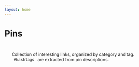 ```yaml
---
layout: home
---
```


<script setup>
import PinCollections from '../.vitepress/theme/components/pins/PinCollections.vue'
import { useData } from 'vitepress'

// Verify data is available in theme
const { theme } = useData()
</script>

# Pins

<div class="pin-intro">
  <p>Collection of interesting links, organized by category and tag. <code>#hashtags</code> are extracted from pin descriptions.</p>
</div>

<!-- Force full width wrapper to work around any VitePress limitations -->
<div class="vp-full-width-wrapper" style="width:100%; max-width:100%; margin:0; padding:0;">
  <div class="pins-container full-width">
    <PinCollections />
  </div>
</div>

<style>
/* Reset VitePress styling for the pins page */
:root {
  --vp-layout-max-width: 100% !important;
}

.VPDoc.has-aside .content-container {
  max-width: 100% !important;
}

.VPContent.is-home,
.VPDoc {
  padding-bottom: 32px !important;
}

.pin-intro {
  margin-bottom: 2rem;
  padding: 1.5rem;
  background-color: var(--vp-c-bg-soft);
  border-radius: 8px;
}

.pin-intro p {
  margin: 0;
}

.pin-intro code {
  background-color: var(--vp-c-bg-alt);
  padding: 0.2rem 0.4rem;
  border-radius: 4px;
  font-size: 0.9em;
}

/* Full width styles */
.vp-full-width-wrapper,
.full-width {
  width: 100% !important;
  max-width: 100% !important;
  margin: 0 !important;
  padding: 0 !important;
}

.pins-container .pin-collections {
  max-width: 100% !important;
  width: 100% !important;
  padding: 0 !important;
}

/* Adjust grid to show more items per row */
.pins-container .pin-grid.grid .pins-container {
  grid-template-columns: repeat(auto-fill, minmax(260px, 1fr)) !important;
}

/* Adjust masonry to show more columns */
@media (min-width: 1600px) {
  .pins-container .pin-grid.masonry .pins-container {
    column-count: 5 !important;
  }
}

@media (min-width: 1200px) and (max-width: 1599px) {
  .pins-container .pin-grid.masonry .pins-container {
    column-count: 4 !important;
  }
}

@media (min-width: 768px) and (max-width: 1199px) {
  .pins-container .pin-grid.masonry .pins-container {
    column-count: 3 !important;
  }
}
</style>